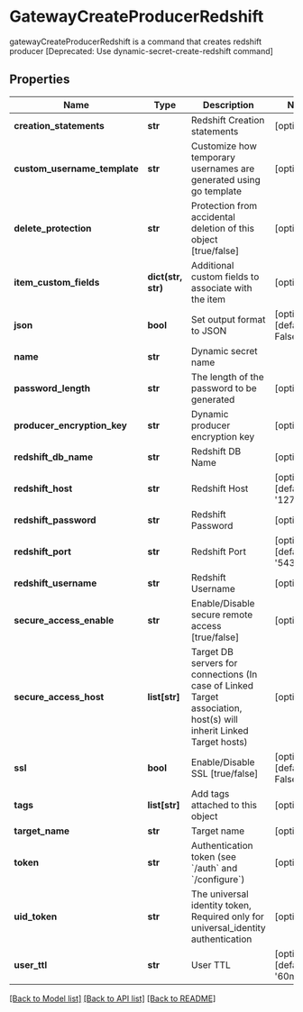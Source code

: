 # GatewayCreateProducerRedshift

gatewayCreateProducerRedshift is a command that creates redshift producer [Deprecated: Use dynamic-secret-create-redshift command]
## Properties
Name | Type | Description | Notes
------------ | ------------- | ------------- | -------------
**creation_statements** | **str** | Redshift Creation statements | [optional] 
**custom_username_template** | **str** | Customize how temporary usernames are generated using go template | [optional] 
**delete_protection** | **str** | Protection from accidental deletion of this object [true/false] | [optional] 
**item_custom_fields** | **dict(str, str)** | Additional custom fields to associate with the item | [optional] 
**json** | **bool** | Set output format to JSON | [optional] [default to False]
**name** | **str** | Dynamic secret name | 
**password_length** | **str** | The length of the password to be generated | [optional] 
**producer_encryption_key** | **str** | Dynamic producer encryption key | [optional] 
**redshift_db_name** | **str** | Redshift DB Name | [optional] 
**redshift_host** | **str** | Redshift Host | [optional] [default to '127.0.0.1']
**redshift_password** | **str** | Redshift Password | [optional] 
**redshift_port** | **str** | Redshift Port | [optional] [default to '5439']
**redshift_username** | **str** | Redshift Username | [optional] 
**secure_access_enable** | **str** | Enable/Disable secure remote access [true/false] | [optional] 
**secure_access_host** | **list[str]** | Target DB servers for connections (In case of Linked Target association, host(s) will inherit Linked Target hosts) | [optional] 
**ssl** | **bool** | Enable/Disable SSL [true/false] | [optional] [default to False]
**tags** | **list[str]** | Add tags attached to this object | [optional] 
**target_name** | **str** | Target name | [optional] 
**token** | **str** | Authentication token (see &#x60;/auth&#x60; and &#x60;/configure&#x60;) | [optional] 
**uid_token** | **str** | The universal identity token, Required only for universal_identity authentication | [optional] 
**user_ttl** | **str** | User TTL | [optional] [default to '60m']

[[Back to Model list]](../README.md#documentation-for-models) [[Back to API list]](../README.md#documentation-for-api-endpoints) [[Back to README]](../README.md)


